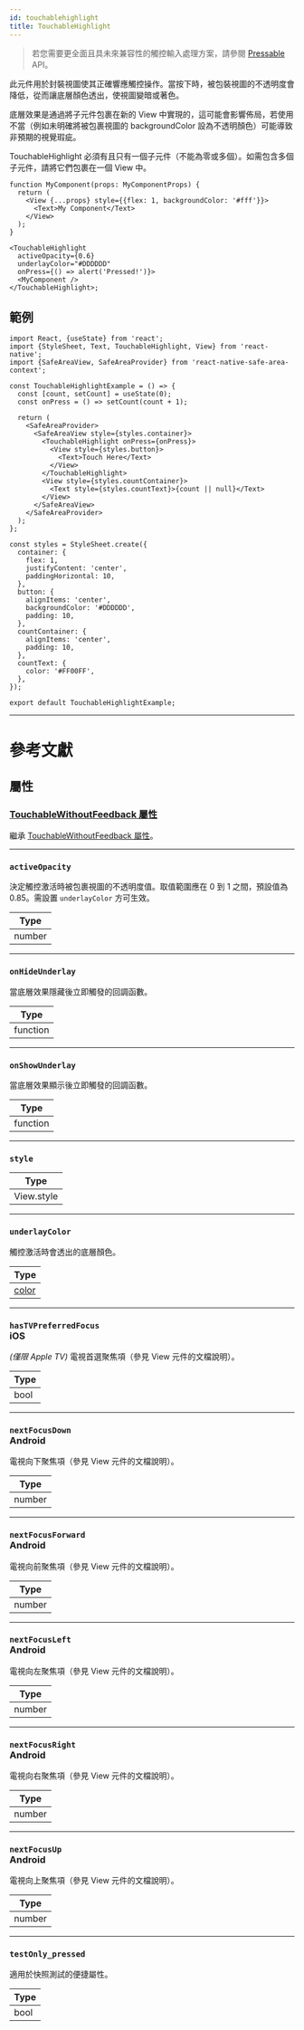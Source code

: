 ```yaml
---
id: touchablehighlight
title: TouchableHighlight
---
```


> 若您需要更全面且具未來兼容性的觸控輸入處理方案，請參閱 [Pressable](pressable.md) API。

此元件用於封裝視圖使其正確響應觸控操作。當按下時，被包裝視圖的不透明度會降低，從而讓底層顏色透出，使視圖變暗或著色。

底層效果是通過將子元件包裹在新的 View 中實現的，這可能會影響佈局，若使用不當（例如未明確將被包裹視圖的 backgroundColor 設為不透明顏色）可能導致非預期的視覺瑕疵。

TouchableHighlight 必須有且只有一個子元件（不能為零或多個）。如需包含多個子元件，請將它們包裹在一個 View 中。

```tsx
function MyComponent(props: MyComponentProps) {
  return (
    <View {...props} style={{flex: 1, backgroundColor: '#fff'}}>
      <Text>My Component</Text>
    </View>
  );
}

<TouchableHighlight
  activeOpacity={0.6}
  underlayColor="#DDDDDD"
  onPress={() => alert('Pressed!')}>
  <MyComponent />
</TouchableHighlight>;
```

## 範例

```SnackPlayer name=TouchableHighlight%20Example
import React, {useState} from 'react';
import {StyleSheet, Text, TouchableHighlight, View} from 'react-native';
import {SafeAreaView, SafeAreaProvider} from 'react-native-safe-area-context';

const TouchableHighlightExample = () => {
  const [count, setCount] = useState(0);
  const onPress = () => setCount(count + 1);

  return (
    <SafeAreaProvider>
      <SafeAreaView style={styles.container}>
        <TouchableHighlight onPress={onPress}>
          <View style={styles.button}>
            <Text>Touch Here</Text>
          </View>
        </TouchableHighlight>
        <View style={styles.countContainer}>
          <Text style={styles.countText}>{count || null}</Text>
        </View>
      </SafeAreaView>
    </SafeAreaProvider>
  );
};

const styles = StyleSheet.create({
  container: {
    flex: 1,
    justifyContent: 'center',
    paddingHorizontal: 10,
  },
  button: {
    alignItems: 'center',
    backgroundColor: '#DDDDDD',
    padding: 10,
  },
  countContainer: {
    alignItems: 'center',
    padding: 10,
  },
  countText: {
    color: '#FF00FF',
  },
});

export default TouchableHighlightExample;
```

---

# 參考文獻

## 屬性

### [TouchableWithoutFeedback 屬性](touchablewithoutfeedback.md#props)

繼承 [TouchableWithoutFeedback 屬性](touchablewithoutfeedback.md#props)。

---

### `activeOpacity`

決定觸控激活時被包裹視圖的不透明度值。取值範圍應在 0 到 1 之間，預設值為 0.85。需設置 `underlayColor` 方可生效。

| Type   |
| ------ |
| number |

---

### `onHideUnderlay`

當底層效果隱藏後立即觸發的回調函數。

| Type     |
| -------- |
| function |

---

### `onShowUnderlay`

當底層效果顯示後立即觸發的回調函數。

| Type     |
| -------- |
| function |

---

### `style`

| Type       |
| ---------- |
| View.style |

---

### `underlayColor`

觸控激活時會透出的底層顏色。

| Type               |
| ------------------ |
| [color](colors.md) |

---

### `hasTVPreferredFocus` <div class="label ios">iOS</div>

_(僅限 Apple TV)_ 電視首選聚焦項（參見 View 元件的文檔說明）。

| Type |
| ---- |
| bool |

---

### `nextFocusDown` <div class="label android">Android</div>

電視向下聚焦項（參見 View 元件的文檔說明）。

| Type   |
| ------ |
| number |

---

### `nextFocusForward` <div class="label android">Android</div>

電視向前聚焦項（參見 View 元件的文檔說明）。

| Type   |
| ------ |
| number |

---

### `nextFocusLeft` <div class="label android">Android</div>

電視向左聚焦項（參見 View 元件的文檔說明）。

| Type   |
| ------ |
| number |

---

### `nextFocusRight` <div class="label android">Android</div>

電視向右聚焦項（參見 View 元件的文檔說明）。

| Type   |
| ------ |
| number |

---

### `nextFocusUp` <div class="label android">Android</div>

電視向上聚焦項（參見 View 元件的文檔說明）。

| Type   |
| ------ |
| number |

---

### `testOnly_pressed`

適用於快照測試的便捷屬性。

| Type |
| ---- |
| bool |